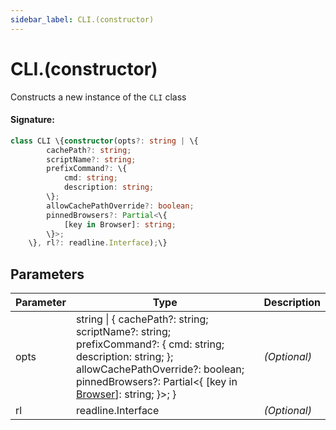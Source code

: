 ```yaml
---
sidebar_label: CLI.(constructor)
---
```


# CLI.(constructor)

Constructs a new instance of the `CLI` class

#### Signature:

```typescript
class CLI \{constructor(opts?: string | \{
        cachePath?: string;
        scriptName?: string;
        prefixCommand?: \{
            cmd: string;
            description: string;
        \};
        allowCachePathOverride?: boolean;
        pinnedBrowsers?: Partial<\{
            [key in Browser]: string;
        \}>;
    \}, rl?: readline.Interface);\}
```

## Parameters

| Parameter | Type                                                                                                                                                                                                                                            | Description  |
| --------- | ----------------------------------------------------------------------------------------------------------------------------------------------------------------------------------------------------------------------------------------------- | ------------ |
| opts      | string \| \{ cachePath?: string; scriptName?: string; prefixCommand?: \{ cmd: string; description: string; \}; allowCachePathOverride?: boolean; pinnedBrowsers?: Partial&lt;\{ \[key in [Browser](./browsers.browser.md)\]: string; \}&gt;; \} | _(Optional)_ |
| rl        | readline.Interface                                                                                                                                                                                                                              | _(Optional)_ |
